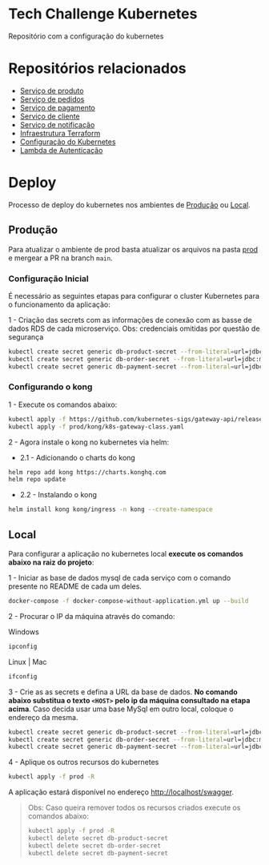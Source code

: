 # Tech Challenge Kubernetes
Repositório com a configuração do kubernetes

# Repositórios relacionados
* [Serviço de produto](https://github.com/souzamarcos/tech-challenge-ms-product)
* [Serviço de pedidos](https://github.com/souzamarcos/tech-challenge-ms-order)
* [Serviço de pagamento](https://github.com/souzamarcos/tech-challenge-ms-payment)
* [Serviço de cliente](https://github.com/souzamarcos/tech-challenge-ms-customer)
* [Serviço de notificação](https://github.com/souzamarcos/tech-challenge-ms-notification)
* [Infraestrutura Terraform](https://github.com/souzamarcos/tech-challenge-terraform)
* [Configuração do Kubernetes](https://github.com/souzamarcos/tech-challenge-kubernetes)
* [Lambda de Autenticação](https://github.com/souzamarcos/tech-challenge-authentication-lambda)

# Deploy
Processo de deploy do kubernetes nos ambientes de [Produção](#produção) ou [Local](#local).


## Produção
Para atualizar o ambiente de prod basta atualizar os arquivos na pasta [prod](/prod/) e mergear a PR na branch `main`.


### Configuração Inicial
É necessário as seguintes etapas para configurar o cluster Kubernetes para o funcionamento da aplicação:

1 - Criação das secrets com as informações de conexão com as basse de dados RDS de cada microserviço. Obs: credenciais omitidas por questão de segurança 

```bash
kubectl create secret generic db-product-secret --from-literal=url=jdbc:mysql://<HOST>:3306/dbProduct --from-literal=username=user --from-literal=password=password
kubectl create secret generic db-order-secret --from-literal=url=jdbc:mysql://<HOST>:3306/dbOrder --from-literal=username=user --from-literal=password=password
kubectl create secret generic db-payment-secret --from-literal=url=jdbc:mysql://<HOST>:3306/dbPayment --from-literal=username=user --from-literal=password=password
```

### Configurando o kong

1 - Execute os comandos abaixo:
```bash
kubectl apply -f https://github.com/kubernetes-sigs/gateway-api/releases/download/v1.0.0/standard-install.yaml
kubectl apply -f prod/kong/k8s-gateway-class.yaml
```

2 - Agora instale o kong no kubernetes via helm:
- 2.1 - Adicionando o charts do kong
```bash
helm repo add kong https://charts.konghq.com
helm repo update
```

- 2.2 - Instalando o kong
```bash
helm install kong kong/ingress -n kong --create-namespace 
```

## Local
Para configurar a aplicação no kubernetes local **execute os comandos abaixo na raiz do projeto**:

1 - Iniciar as base de dados mysql de cada serviço com o comando presente no README de cada um deles.

``` bash
docker-compose -f docker-compose-without-application.yml up --build
```

2 - Procurar o IP da máquina através do comando:

Windows
```bash
ipconfig
```
Linux | Mac
```bash
ifconfig
```

3 - Crie as as secrets e defina a URL da base de dados. **No comando abaixo substitua o texto `<HOST>` pelo ip da máquina consultado na etapa acima**. Caso decida usar uma base MySql em outro local, coloque o endereço da mesma.
```bash
kubectl create secret generic db-product-secret --from-literal=url=jdbc:mysql://<HOST>:3306/dbProduct --from-literal=username=user --from-literal=password=password
kubectl create secret generic db-order-secret --from-literal=url=jdbc:mysql://<HOST>:3306/dbOrder --from-literal=username=user --from-literal=password=password
kubectl create secret generic db-payment-secret --from-literal=url=jdbc:mysql://<HOST>:3306/dbPayment --from-literal=username=user --from-literal=password=password
```

4 - Aplique os outros recursos do kubernetes
```bash
kubectl apply -f prod -R
```

A aplicação estará disponível no endereço [http://localhost/swagger](http://localhost/swagger).


> Obs: Caso queira remover todos os recursos criados execute os comandos abaixo:
>```bash
>kubectl apply -f prod -R
>kubectl delete secret db-product-secret
>kubectl delete secret db-order-secret
>kubectl delete secret db-payment-secret
>```
